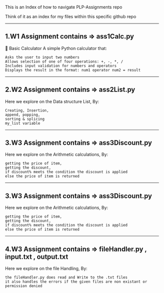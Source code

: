 This is an Index of how to navigate PLP-Assignments repo

Think of it as an index for my files within this specific github repo

---------------------------------------
1.W1 Assignment contains => ass1Calc.py
---------------------------------------
🧮 Basic Calculator 
A simple Python calculator that: 

    Asks the user to input two numbers
    Allows selection of one of four operations: +, -, *, /
    Includes input validation for numbers and operators
    Displays the result in the format: num1 operator num2 = result
---------------------------------------     
2.W2 Assignment contains => ass2List.py
---------------------------------------
Here we explore on the Data structure List, By:
   
    Creating, Insertion,
    append, popping,
    sorting & splicing 
    my_list variable

---------------------------------------     
3.W3 Assignment contains => ass3Discount.py    
---------------------------------------
Here we explore on the Arithmetic calculations, By:    
     
    getting the price of item,
    getting the discount,
    if discount% meets the condition the discount is applied
    else the price of item is returned
    
---------------------------------------     
3.W3 Assignment contains => ass3Discount.py    
---------------------------------------
Here we explore on the Arithmetic calculations, By:    
     
    getting the price of item,
    getting the discount,
    if discount% meets the condition the discount is applied
    else the price of item is returned
    
---------------------------------------     
4.W3 Assignment contains => fileHandler.py , input.txt , output.txt    
---------------------------------------
Here we explore on the file Handling, By:    
     
    the fileHandler.py does read and Write to the .txt files
    it also handles the errors if the given files are non existant or permission denied



